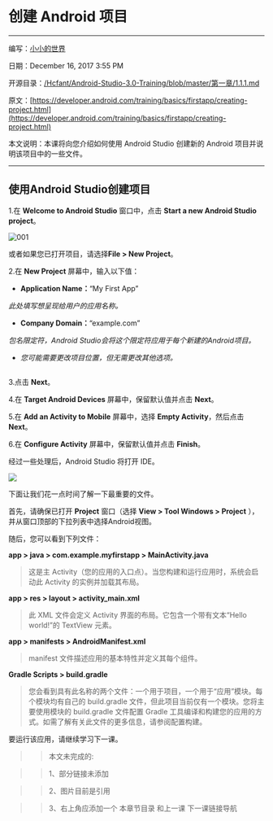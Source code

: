 # 创建 Android 项目

_ _ _
编写：[小小的世界](https://github.com/Hcfant)<br/>

日期：December 16, 2017 3:55 PM<br/>

开源目录：[/Hcfant/Android-Studio-3.0-Training/blob/master/第一章/1.1.1.md](https://github.com/Hcfant/Android-Studio-3.0-Training/blob/master/%E7%AC%AC%E4%B8%80%E7%AB%A0/1.1.1.md)<br/>

原文：[https://developer.android.com/training/basics/firstapp/creating-project.html](https://developer.android.com/training/basics/firstapp/creating-project.html)<br/>

本文说明：本课将向您介绍如何使用 Android Studio 创建新的 Android 项目并说明该项目中的一些文件。
_ _ _
## 使用Android Studio创建项目
1.在 **Welcome to Android Studio** 窗口中，点击 **Start a new Android Studio project**。

![001](https://developer.android.com/training/basics/firstapp/images/studio-welcome_2x.png)

或者如果您已打开项目，请选择**File > New Project**。



2.在 **New Project** 屏幕中，输入以下值：

-    **Application Name：**“My First App”<br/>

*此处填写想呈现给用户的应用名称。*



-    **Company Domain：**“example.com”<br/>

*包名限定符，Android Studio会将这个限定符应用于每个新建的Android项目。*



-    *您可能需要更改项目位置，但无需更改其他选项。*



![]()





3.点击 **Next**。



4.在 **Target Android Devices** 屏幕中，保留默认值并点击 **Next**。



5.在 **Add an Activity to Mobile** 屏幕中，选择 **Empty Activity**，然后点击 **Next**。



6.在 **Configure Activity** 屏幕中，保留默认值并点击 **Finish**。

经过一些处理后，Android Studio 将打开 IDE。

![](https://developer.android.com/training/basics/firstapp/images/studio-editor_2x.png)



下面让我们花一点时间了解一下最重要的文件。



首先，请确保已打开 **Project** 窗口（选择 **View > Tool Windows > Project** ），并从窗口顶部的下拉列表中选择Android视图。



随后，您可以看到下列文件：

**app > java > com.example.myfirstapp > MainActivity.java**

> 这是主 Activity（您的应用的入口点）。当您构建和运行应用时，系统会启动此 Activity 的实例并加载其布局。



**app > res > layout > activity_main.xml**

> 此 XML 文件会定义 Activity 界面的布局。它包含一个带有文本“Hello world!”的 TextView 元素。



**app > manifests > AndroidManifest.xml**

> manifest 文件描述应用的基本特性并定义其每个组件。



**Gradle Scripts > build.gradle**

> 您会看到具有此名称的两个文件：一个用于项目，一个用于“应用”模块。每个模块均有自己的 build.gradle 文件，但此项目当前仅有一个模块。您将主要使用模块的 build.gradle 文件配置 Gradle 工具编译和构建您的应用的方式。如需了解有关此文件的更多信息，请参阅配置构建。



要运行该应用，请继续学习下一课。



> > 本文未完成的:

> > 1、部分链接未添加

> > 2、图片目前是引用

> > 3、右上角应添加一个 本章节目录 和上一课 下一课链接导航


